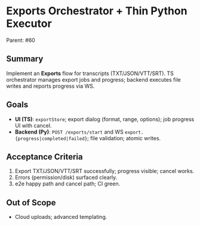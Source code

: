 # Exports Orchestrator + Thin Python Executor

Parent: #60

## Summary
Implement an **Exports** flow for transcripts (TXT/JSON/VTT/SRT). TS orchestrator manages export jobs and progress; backend executes file writes and reports progress via WS.

## Goals
- **UI (TS)**: `exportStore`; export dialog (format, range, options); job progress UI with cancel.
- **Backend (Py)**: `POST /exports/start` and WS `export.{progress|completed|failed}`; file validation; atomic writes.

## Acceptance Criteria
1. Export TXT/JSON/VTT/SRT successfully; progress visible; cancel works.
2. Errors (permission/disk) surfaced clearly.
3. e2e happy path and cancel path; CI green.

## Out of Scope
- Cloud uploads; advanced templating.
